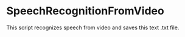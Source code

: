 # SpeechRecognitionFromVideo
This script recognizes speech from video and saves this text .txt file.
